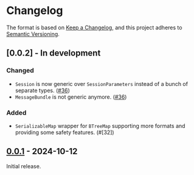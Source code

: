 # Changelog

The format is based on [Keep a Changelog](https://keepachangelog.com/en/1.0.0/),
and this project adheres to [Semantic Versioning](https://semver.org/spec/v2.0.0.html).

## [0.0.2] - In development

### Changed

- `Session` is now generic over `SessionParameters` instead of a bunch of separate types. ([#36])
- `MessageBundle` is not generic anymore. ([#36])


### Added

- `SerializableMap` wrapper for `BTreeMap` supporting more formats and providing some safety features. (#[32])


[#32]: https://github.com/entropyxyz/manul/pull/32
[#36]: https://github.com/entropyxyz/manul/pull/36


## [0.0.1] - 2024-10-12

Initial release.


[0.0.1]: https://github.com/entropyxyz/manul/releases/tag/v0.0.1
